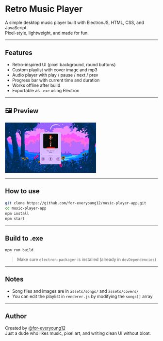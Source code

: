 # Retro Music Player

A simple desktop music player built with ElectronJS, HTML, CSS, and JavaScript.  
Pixel-style, lightweight, and made for fun.

---

## Features

- Retro-inspired UI (pixel background, round buttons)
- Custom playlist with cover image and mp3
- Audio player with play / pause / next / prev
- Progress bar with current time and duration
- Works offline after build
- Exportable as `.exe` using Electron

---

## 🖼️ Preview

<img src="assets/covers/poster.png" width="300" alt="UI preview">

---

## How to use

```bash
git clone https://github.com/for-everyoung12/music-player-app.git
cd music-player-app
npm install
npm start
```

---

## Build to .exe

```bash
npm run build
```

> Make sure `electron-packager` is installed (already in `devDependencies`)

---

## Notes

- Song files and images are in `assets/songs/` and `assets/covers/`
- You can edit the playlist in `renderer.js` by modifying the `songs[]` array

---

## Author

Created by [@for-everyoung12](https://github.com/for-everyoung12)  
Just a dude who likes music, pixel art, and writing clean UI without bloat.
